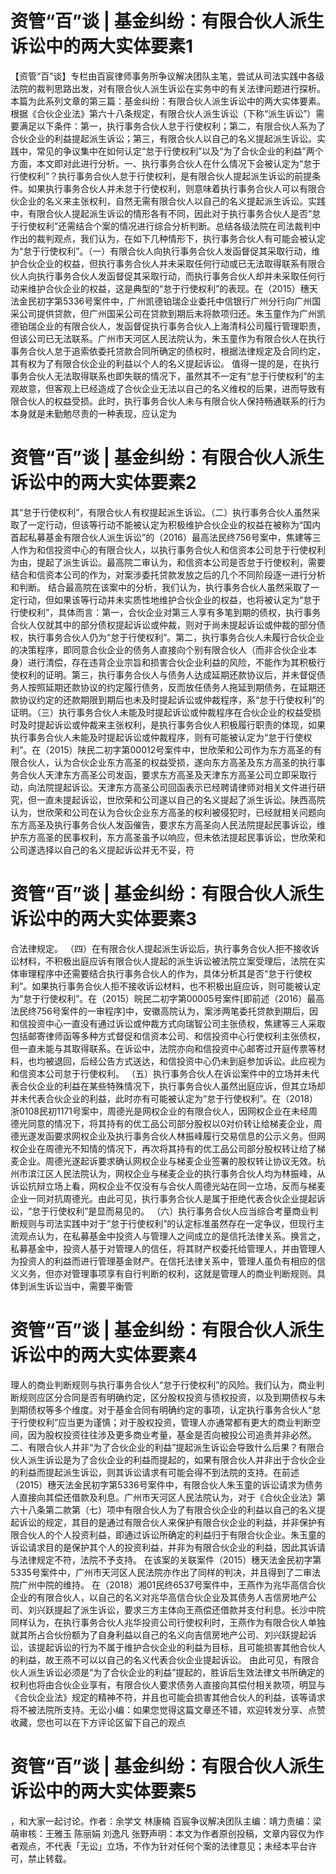 # 资管“百”谈 | 基金纠纷：有限合伙人派生诉讼中的两大实体要素1

【资管“百”谈】专栏由百宸律师事务所争议解决团队主笔，尝试从司法实践中各级法院的裁判思路出发，对有限合伙人派生诉讼在实务中的有关法律问题进行探析。本篇为此系列文章的第三篇：基金纠纷：有限合伙人派生诉讼中的两大实体要素。根据《合伙企业法》第六十八条规定，有限合伙人派生诉讼（下称“派生诉讼”）需要满足以下条件：第一，执行事务合伙人怠于行使权利；第二，有限合伙人系为了合伙企业的利益提起派生诉讼；第三，有限合伙人以自己的名义提起派生诉讼。实践中，常见的争议集中在如何认定“怠于行使权利”以及“为了合伙企业的利益”两个方面，本文即对此进行分析。一、执行事务合伙人在什么情况下会被认定为“怠于行使权利”？执行事务合伙人怠于行使权利，是有限合伙人提起派生诉讼的前提条件。如果执行事务合伙人并未怠于行使权利，则意味着执行事务合伙人可以有限合伙企业的名义来主张权利，自然无需有限合伙人以自己的名义提起派生诉讼。实践中，有限合伙人提起派生诉讼的情形各有不同，因此对于执行事务合伙人是否“怠于行使权利”还需结合个案的情况进行综合分析判断。总结各级法院在司法裁判中作出的裁判观点，我们认为，在如下几种情形下，执行事务合伙人有可能会被认定为“怠于行使权利”。（一）有限合伙人向执行事务合伙人发函督促其采取行动，维护合伙企业的权益，但执行事务合伙人并未采取任何行动或已无法取得联系有限合伙人向执行事务合伙人发函督促其采取行动，而执行事务合伙人却并未采取任何行动来维护合伙企业的权益，这是典型的“怠于行使权利”的表现。在（2015）穗天法金民初字第5336号案件中，广州凯德铂瑞企业委托中信银行广州分行向广州国采公司提供贷款，但广州国采公司在贷款到期后未将款项归还。朱玉童作为广州凯德铂瑞企业的有限合伙人，发函督促执行事务合伙人上海清科公司履行管理职责，但该公司已无法联系。广州市天河区人民法院认为，朱玉童作为有限合伙人在执行事务合伙人怠于追索依委托贷款合同所确定的债权时，根据法律规定及合同约定，其有权为了有限合伙企业的利益以个人的名义提起诉讼。 值得一提的是，在执行事务合伙人无法取得联系也即失联的情况下，虽然其不一定有“怠于行使权利”的主观故意，但客观上已经造成了合伙企业无法以自己的名义维权的后果，进而导致有限合伙人的权益受损。此时，执行事务合伙人未与有限合伙人保持畅通联系的行为本身就是未勤勉尽责的一种表现，应认定为

# 资管“百”谈 | 基金纠纷：有限合伙人派生诉讼中的两大实体要素2

其“怠于行使权利”，有限合伙人有权提起派生诉讼。（二）执行事务合伙人虽然采取了一定行动，但该等行动不能被认定为积极维护合伙企业的权益在被称为“国内首起私募基金有限合伙人派生诉讼”的（2016）最高法民终756号案中，焦建等三人作为和信投资中心的有限合伙人，以执行事务合伙人和信资本公司怠于行使权利为由，提起了派生诉讼。最高院二审认为，和信资本公司是否怠于行使权利，需要结合和信资本公司的作为，对案涉委托贷款发放之后的几个不同阶段逐一进行分析和判断。 结合最高院在该案中的分析，我们认为，执行事务合伙人虽然采取了一定行动，但如果该等行动并未实质性地维护合伙企业的权益，也将被认定为“怠于行使权利”，具体而言：第一，合伙企业对第三人享有多笔到期的债权，执行事务合伙人仅就其中的部分债权提起诉讼或仲裁，则对于尚未提起诉讼或仲裁的部分债权，执行事务合伙人仍为“怠于行使权利”。第二，执行事务合伙人未履行合伙企业的决策程序，即同意合伙企业的债务人直接向个别有限合伙人（而非合伙企业本身）进行清偿，存在违背企业宗旨和损害合伙企业利益的风险，不能作为其积极行使权利的证明。第三，执行事务合伙人与债务人达成延期还款协议后，并未督促债务人按照延期还款协议的约定履行债务，反而放任债务人拖延到期债务，在延期还款协议约定的还款期限到期后也未及时提起诉讼或仲裁程序，系“怠于行使权利”的证明。（三）执行事务合伙人未能及时提起诉讼或仲裁程序在合伙企业的权益受损时及时提起诉讼或仲裁来主张权利，是执行事务合伙人积极履行职责的体现，如果执行事务合伙人未能及时提起诉讼或仲裁程序，则有可能被认定为“怠于行使权利”。在（2015）陕民二初字第00012号案件中，世欣荣和公司作为东方高圣的有限合伙人，认为合伙企业东方高圣的权益受损，遂向东方高圣及东方高圣的执行事务合伙人天津东方高圣公司发函，要求东方高圣及天津东方高圣公司立即采取行动，向法院提起诉讼。天津东方高圣公司回函表示已经聘请律师对相关文件进行研究，但一直未提起诉讼，世欣荣和公司遂以自己的名义提起了派生诉讼。陕西高院认为，世欣荣和公司在认为合伙企业东方高圣的权利被侵犯时，已经就相关问题向东方高圣及执行事务合伙人发函催告，要求东方高圣向人民法院提起民事诉讼，维护东方高圣的民事权利，东方高圣虽予以响应，但未依法提起民事诉讼，世欣荣和公司遂选择以自己的名义提起诉讼并无不妥，符

# 资管“百”谈 | 基金纠纷：有限合伙人派生诉讼中的两大实体要素3

合法律规定。 （四）在有限合伙人提起派生诉讼后，执行事务合伙人拒不接收诉讼材料，不积极出庭应诉有限合伙人提起的派生诉讼被法院立案受理后，法院在实体审理程序中还需要结合执行事务合伙人的作为，具体分析其是否“怠于行使权利”。如果执行事务合伙人拒不接收诉讼材料，也不积极出庭应诉，则可能被认定为“怠于行使权利”。在（2015）皖民二初字第00005号案件[即前述（2016）最高法民终756号案件的一审程序]中，安徽高院认为，案涉两笔委托贷款到期后，因和信投资中心一直没有通过诉讼或仲裁方式向瑞智公司主张债权，焦建等三人采取包括邮寄律师函等多种方式督促和信资本公司、和信投资中心行使权利主张债权，但一直未能与其取得联系。在诉讼中，法院亦向和信投资中心邮寄过开庭传票等材料，也均被退回，后经公告方式送达，和信投资中心仍未到庭参加诉讼。此应视为和信资本公司怠于行使权利。 （五）执行事务合伙人在诉讼案件中的立场并未代表合伙企业的利益在某些特殊情况下，执行事务合伙人虽然出庭应诉，但其立场却并未代表合伙企业的利益，此时亦有可能被认定为“怠于行使权利”。在（2018）浙0108民初1171号案中，周德光是网权企业的有限合伙人，因网权企业在未经周德光同意的情况下，将其持有的优工品公司部分股权以0对价转让给梯麦企业，周德光遂发函要求网权企业及执行事务合伙人林振峰履行交易信息的公示义务。但网权企业在周德光不知情的情况下，再次将其持有的优工品公司部分股权转让给了梯麦企业。周德光遂起诉要求确认网权企业与梯麦企业签署的股权转让协议无效。杭州市滨江区人民法院认为，网权企业与梯麦企业的执行事务合伙人均为林振峰，从诉讼抗辩立场上看，网权企业不仅没有与合伙人周德光站在同一立场，反而与梯麦企业一同对抗周德光。由此可见，执行事务合伙人是属于拒绝代表合伙企业提起诉讼，“怠于行使权利”是显而易见的。 （六）执行事务合伙人应当综合考量商业判断规则与司法实践中对于“怠于行使权利”的认定标准虽然存在一定争议，但现行主流观点认为，在私募基金中投资人与管理人之间成立的是信托法律关系。换言之，私募基金中，投资人基于对管理人的信任，将其财产权委托给管理人，并由管理人为投资人的利益而进行管理基金财产。在信托法律关系中，管理人虽负有相应的信义义务，但亦对管理事项享有自行判断的权利，这就是管理人的商业判断规则。具体到派生诉讼当中，需要平衡管

# 资管“百”谈 | 基金纠纷：有限合伙人派生诉讼中的两大实体要素4

理人的商业判断规则与执行事务合伙人“怠于行使权利”的风险。我们认为，商业判断规则应区分合同是否有明确约定，区分股权投资与债权投资，以及到期债权与未到期债权等多个维度。对于基金合同有明确约定的事项，认定执行事务合伙人“怠于行使权利”应当更为谨慎；对于股权投资，管理人亦通常都有更大的商业判断空间，因为股权投资往往涉及更多商业考量，基金是否向被投公司追责并非必然。二、有限合伙人并非“为了合伙企业的利益”提起派生诉讼会导致什么后果？有限合伙人派生诉讼是为了合伙企业的利益而提起的，如果有限合伙人并非出于合伙企业的利益而提起派生诉讼，则其诉讼请求有可能会得不到法院的支持。在前述（2015）穗天法金民初字第5336号案件中，有限合伙人朱玉童的诉讼请求为债务人直接向其偿还借款及利息。广州市天河区人民法院认为，对于《合伙企业法》第六十八条第二款第（七）项中有限合伙人为了有限合伙企业的利益以自己的名义提起诉讼的规定，其目的是通过有限合伙人来保护有限合伙企业的利益，并非保护有限合伙人的个人投资利益，即通过诉讼所确定的利益归于有限合伙企业。朱玉童的诉讼请求目的是保护其个人的投资利益，并非为有限合伙企业的利益，因此其诉请与法律规定不符，法院不予支持。 在该案的关联案件（2015）穗天法金民初字第5335号案件中，广州市天河区人民法院亦作出了同样的判决，并且得到了二审法院广州中院的维持。 在（2018）湘01民终6537号案件中，王燕作为兆华高信合伙企业的有限合伙人，以自己的名义对兆华高信合伙企业及其债务人吉信房地产公司、刘兴跃提起了派生诉讼，要求三方主体向王燕偿还借款并支付利息。长沙中院同样认为，在执行事务合伙人兆华投资公司行使权利时，王燕作为有限合伙人单独就其所占合伙份额为了自身利益以自己的名义向吉信房地产公司、刘兴跃提起诉讼，该提起诉讼的行为不属于维护合伙企业的利益为目标，且可能损害其他合伙人的利益，故王燕不可以以自己的名义代表合伙企业提起诉讼。 由此可见，有限合伙人派生诉讼必须是“为了合伙企业的利益”提起的，胜诉后生效法律文书所确定的权利也将由合伙企业享有，有限合伙人要求债务人直接向其偿付相关款项，明显与《合伙企业法》规定的精神不符，并且也可能会损害其他合伙人的利益，该等请求将不被法院所支持。无讼小编：如果您觉得这篇文章还不错，欢迎转发分享、点赞收藏，您也可以在下方评论区留下自己的观点

# 资管“百”谈 | 基金纠纷：有限合伙人派生诉讼中的两大实体要素5

，和大家一起讨论。作者：余学文 林康楠 百宸争议解决团队主编：靖力责编：梁萌审核：王雅玉 陈丽娟 刘逸凡 张野声明：本文为作者原创投稿，文章内容仅为作者观点，不代表「无讼」立场，不作为针对任何个案的法律意见；未经本平台许可，禁止转载。

